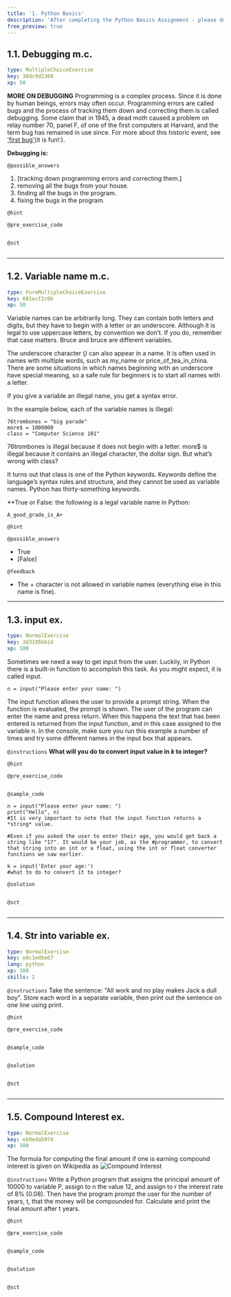```yaml
---
title: '1. Python Basics'
description: 'After completing the ​Python Basics Assignment - please do the following exercises to check your understanding.'
free_preview: true
---
```


## 1.1. Debugging m.c.

```yaml
type: MultipleChoiceExercise
key: 38dc9d2368
xp: 50
```

**MORE ON DEBUGGING**
Programming is a complex process. Since it is done by human beings, errors may often occur. Programming errors are called bugs and the process of tracking them down and correcting them is called debugging. Some claim that in 1945, a dead moth caused a problem on relay number 70, panel F, of one of the first computers at Harvard, and the term bug has remained in use since. For more about this historic event, see ['first bug'](http://en.wikipedia.org/wiki/File:H96566k.jpg)(it is fun!:).

**Debugging is:**

`@possible_answers`
1. [tracking down programming errors and correcting them.]
2. removing all the bugs from your house. 
3. finding all the bugs in the program.
4. fixing the bugs in the program.

`@hint`


`@pre_exercise_code`
```{python}

```

`@sct`
```{python}

```

---

## 1.2. Variable name m.c.

```yaml
type: PureMultipleChoiceExercise
key: 601ecf2c0b
xp: 50
```

Variable names can be arbitrarily long. They can contain both letters and digits, but they have to begin with a letter or an underscore. Although it is legal to use uppercase letters, by convention we don’t. If you do, remember that case matters. Bruce and bruce are different variables.

The underscore character (_)_ can also appear in a name. It is often used in names with multiple words, such as my_name or price_of_tea_in_china. There are some situations in which names beginning with an underscore have special meaning, so a safe rule for beginners is to start all names with a letter.

If you give a variable an illegal name, you get a syntax error.

In the example below, each of the variable names is illegal:
```
76trombones = "big parade"
more$ = 1000000
class = "Computer Science 101"
```
76trombones is illegal because it does not begin with a letter. more$ is illegal because it contains an illegal character, the dollar sign. But what’s wrong with class?

It turns out that class is one of the Python keywords. Keywords define the language’s syntax rules and structure, and they cannot be used as variable names. Python has thirty-something keywords.

**True or False: the following is a legal variable name in Python: 
```
A_good_grade_is_A+
```

`@hint`


`@possible_answers`
- True
- [False]

`@feedback`
- The + character is not allowed in variable names (everything else in this name is fine).

---

## 1.3. input ex.

```yaml
type: NormalExercise
key: 3d3195bb1d
xp: 100
```

Sometimes we need a way to get input from the user. Luckily, in Python there is a built-in function to accomplish this task. As you might expect, it is called input.

```
n = input("Please enter your name: ")
```
The input function allows the user to provide a prompt string. When the function is evaluated, the prompt is shown. The user of the program can enter the name and press return. When this happens the text that has been entered is returned from the input function, and in this case assigned to the variable n. In the console, make sure you run this example a number of times and try some different names in the input box that appears.




`@instructions`
**What will you do to convert input value in _k_ to integer?**

`@hint`


`@pre_exercise_code`
```{python}

```

`@sample_code`
```{python}
n = input("Please enter your name: ")
print("Hello", n)
#It is very important to note that the input function returns a *string* value. 

#Even if you asked the user to enter their age, you would get back a string like "17". It would be your job, as the #programmer, to convert that string into an int or a float, using the int or float converter functions we saw earlier.

k = input('Enter your age:')
#what to do to convert it to integer?
```

`@solution`
```{python}

```

`@sct`
```{python}

```

---

## 1.4. Str into variable ex.

```yaml
type: NormalExercise
key: e8c1edbe67
lang: python
xp: 100
skills: 2
```



`@instructions`
Take the sentence: "All work and no play makes Jack a dull boy". 
Store each word in a separate variable, then print out the sentence on one line using print.

`@hint`


`@pre_exercise_code`
```{python}

```

`@sample_code`
```{python}

```

`@solution`
```{python}

```

`@sct`
```{python}

```

---

## 1.5. Compound Interest ex.

```yaml
type: NormalExercise
key: eb0edab974
xp: 100
```

The formula for computing the final amount if one is earning compound interest is given on Wikipedia as ![Compound Interest](https://www.thecalculatorsite.com/images/compound-interest-formula-diagram.png)

`@instructions`
Write a Python program that assigns the principal amount of 10000 to variable P, assign to n the value 12, and assign to r the interest rate of 8% (0.08). Then have the program prompt the user for the number of years, t, that the money will be compounded for. Calculate and print the final amount after t years.

`@hint`


`@pre_exercise_code`
```{python}

```

`@sample_code`
```{python}

```

`@solution`
```{python}

```

`@sct`
```{python}

```

